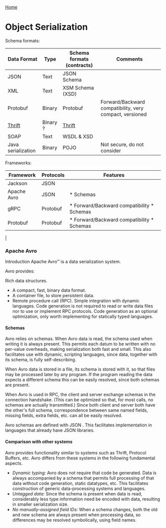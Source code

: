 [Home](../README.md)

Object Serialization 
====================

Schema formats:

| Data Format | Type | Schema formats (contracts) | Comments |
| ----------- | ---- | --------------------------- | ------- |
| JSON        | Text | JSON Schema | |
| XML         | Text |XSM Schema (XSD) | |
| Protobuf    | Binary |Protobuf | Forward/Backward compatibility, very compact, versioned |
| [Thrift][thrift] | Binary ?| [Thrift][thrift] | |
| SOAP |Text | WSDL & XSD |
| Java serialization |Binary| POJO | Not secure, do not consider | 

Frameworks:

| Framework | Protocols | Features |
| --------- | --------- | -------- |
| Jackson   | JSON      | 
| Apache Avro | JSON   | * Schemas
| gRPC        | Protobuf | * Forward/Backward compatibility * Schemas |
| Protobuf     | Protobuf | * Forward/Backward compatibility * Schemas |
| 

[thrift]: http://thrift.apache.org "Apache Thrift"

### Apache Avro

Introduction
Apache Avro™ is a data serialization system.

Avro provides:

Rich data structures.
* A compact, fast, binary data format.
* A container file, to store persistent data.
* Remote procedure call (RPC).
Simple integration with dynamic languages. Code generation is not required to read or write data files nor to use or implement RPC protocols. Code generation as an optional optimization, only worth implementing for statically typed languages.
#### Schemas
Avro relies on schemas. When Avro data is read, the schema used when writing it is always present. This permits each datum to be written with no per-value overheads, making serialization both fast and small. This also facilitates use with dynamic, scripting languages, since data, together with its schema, is fully self-describing.

When Avro data is stored in a file, its schema is stored with it, so that files may be processed later by any program. If the program reading the data expects a different schema this can be easily resolved, since both schemas are present.

When Avro is used in RPC, the client and server exchange schemas in the connection handshake. (This can be optimized so that, for most calls, no schemas are actually transmitted.) Since both client and server both have the other's full schema, correspondence between same named fields, missing fields, extra fields, etc. can all be easily resolved.

Avro schemas are defined with JSON . This facilitates implementation in languages that already have JSON libraries.

#### Comparison with other systems
Avro provides functionality similar to systems such as Thrift, Protocol Buffers, etc. Avro differs from these systems in the following fundamental aspects.

* *Dynamic typing:* Avro does not require that code be generated. Data is always accompanied by a schema that permits full processing of that data without code generation, static datatypes, etc. This facilitates construction of generic data-processing systems and languages.
* *Untagged data:* Since the schema is present when data is read, considerably less type information need be encoded with data, resulting in smaller serialization size.
* *No manually-assigned field IDs:* When a schema changes, both the old and new schema are always present when processing data, so differences may be resolved symbolically, using field names.
